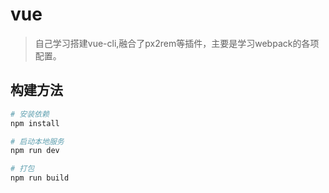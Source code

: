 # vue

> 自己学习搭建vue-cli,融合了px2rem等插件，主要是学习webpack的各项配置。

## 构建方法

``` bash
# 安装依赖
npm install

# 启动本地服务
npm run dev

# 打包
npm run build
```

